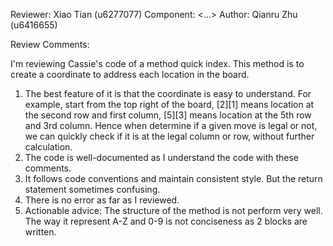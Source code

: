 Reviewer: Xiao Tian (u6277077)
Component: <...>
Author: Qianru Zhu (u6416655)

Review Comments:

I'm reviewing Cassie's code of a method quick index. This method is to create a coordinate to address each location in the board. 
1. The best feature of it is that the coordinate is easy to understand.
For example, start from the top right of the board, [2][1] means location at the second row and first column,
[5][3] means location at the 5th row and 3rd column. 
Hence when determine if a given move is legal or not, we can quickly check if it is at the legal column or row, without further calculation.
2. The code is well-documented as I understand the code with these comments.
3. It follows code conventions and maintain consistent style. But the return statement sometimes confusing.
4. There is no error as far as I reviewed.
5. Actionable advice: The structure of the method is not perform very well. The way it represent A-Z and 0-9 is not conciseness as 2 blocks are written.
